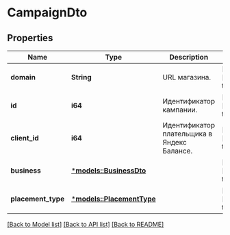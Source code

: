 # CampaignDto

## Properties
Name | Type | Description | Notes
------------ | ------------- | ------------- | -------------
**domain** | **String** | URL магазина. | [optional] [default to None]
**id** | **i64** | Идентификатор кампании. | [optional] [default to None]
**client_id** | **i64** | Идентификатор плательщика в Яндекс Балансе. | [optional] [default to None]
**business** | [***models::BusinessDto**](BusinessDTO.md) |  | [optional] [default to None]
**placement_type** | [***models::PlacementType**](PlacementType.md) |  | [optional] [default to None]

[[Back to Model list]](../README.md#documentation-for-models) [[Back to API list]](../README.md#documentation-for-api-endpoints) [[Back to README]](../README.md)


